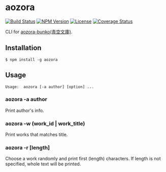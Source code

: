 # aozora
[![Build Status](http://img.shields.io/travis/fand/aozora.svg?style=flat-square)](https://travis-ci.org/fand/aozora)
[![NPM Version](https://img.shields.io/npm/v/aozora.svg?style=flat-square)](https://www.npmjs.org/package/aozora)
[![License](http://img.shields.io/badge/license-MIT-brightgreen.svg?style=flat-square)](http://fand.mit-license.org/)
[![Coverage Status](https://img.shields.io/coveralls/fand/aozora.svg?style=flat-square)](https://coveralls.io/github/fand/aozora?branch=master)

CLI for [aozora-bunko(青空文庫)](http://www.aozora.gr.jp/).

## Installation

```
$ npm install -g aozora
```

## Usage

```
Usage:  aozora [-a author] [option] ...
```

### aozora -a author

Print author's info.

### aozora -w (work_id | work_title)

Print works that matches title.

### aozora -r [length]

Choose a work randomly and print first (length) characters.
If length is not specified, whole text will be printed.

